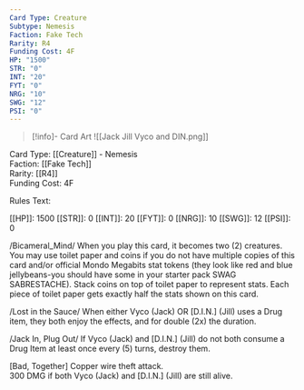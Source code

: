 ```yaml
---
Card Type: Creature
Subtype: Nemesis
Faction: Fake Tech
Rarity: R4
Funding Cost: 4F
HP: "1500"
STR: "0"
INT: "20"
FYT: "0"
NRG: "10"
SWG: "12"
PSI: "0"
---
```

> [!info]- Card Art
> ![[Jack Jill Vyco and DIN.png]]

Card Type: [[Creature]] - Nemesis  
Faction: [[Fake Tech]]  
Rarity: [[R4]]  
Funding Cost: 4F  

Rules Text:  

[[HP]]: 1500 [[STR]]: 0 [[INT]]: 20 [[FYT]]: 0 [[NRG]]: 10 [[SWG]]: 12 [[PSI]]: 0  

/Bicameral_Mind/ When you play this card, it becomes two (2) creatures. You may use toilet paper and coins if you do not have multiple copies of this card and/or official Mondo Megabits stat tokens (they look like red and blue jellybeans-you should have some in your starter pack SWAG SABRESTACHE). Stack coins on top of toilet paper to represent stats. Each piece of toilet paper gets exactly half the stats shown on this card.  

/Lost in the Sauce/ When either Vyco (Jack) OR [D.I.N.] (Jill) uses a Drug item, they both enjoy the effects, and for double (2x) the duration.  

/Jack In, Plug Out/ If Vyco (Jack) and [D.I.N.] (Jill) do not both consume a Drug Item at least once every (5) turns, destroy them.  

[Bad, Together] Copper wire theft attack.  
300 DMG if both Vyco (Jack) and [D.I.N.] (Jill) are still alive.  
